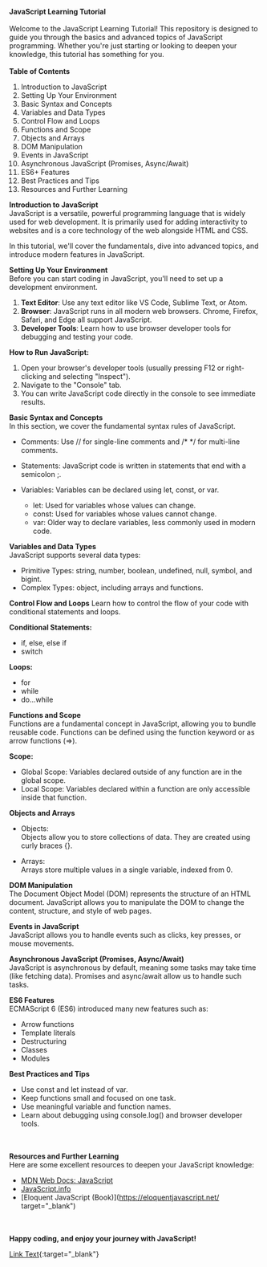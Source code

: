 **JavaScript Learning Tutorial** </br></br>
Welcome to the JavaScript Learning Tutorial! This repository is designed to guide you through the basics and advanced topics of JavaScript programming. Whether you're just starting or looking to deepen your knowledge, this tutorial has something for you.</br></br>
**Table of Contents**</br>
1. Introduction to JavaScript</br>
2. Setting Up Your Environment</br>
3. Basic Syntax and Concepts</br>
4. Variables and Data Types</br>
5. Control Flow and Loops</br>
6. Functions and Scope</br>
7. Objects and Arrays</br>
8. DOM Manipulation</br>
9. Events in JavaScript</br>
10. Asynchronous JavaScript (Promises, Async/Await)</br>
11. ES6+ Features</br>
12. Best Practices and Tips</br>
13. Resources and Further Learning</br>

**Introduction to JavaScript**</br>
JavaScript is a versatile, powerful programming language that is widely used for web development. It is primarily used for adding interactivity to websites and is a core technology of the web alongside HTML and CSS.</br>

In this tutorial, we'll cover the fundamentals, dive into advanced topics, and introduce modern features in JavaScript.</br>

**Setting Up Your Environment**</br>
Before you can start coding in JavaScript, you'll need to set up a development environment.<br>

1. **Text Editor**: Use any text editor like VS Code, Sublime Text, or Atom.<br>
2. **Browser**: JavaScript runs in all modern web browsers. Chrome, Firefox, Safari, and Edge all support JavaScript.<br>
3. **Developer Tools**: Learn how to use browser developer tools for debugging and testing your code.<br>

**How to Run JavaScript:**<br>
1. Open your browser's developer tools (usually pressing F12 or right-clicking and selecting "Inspect").<br>
2. Navigate to the "Console" tab.<br>
3. You can write JavaScript code directly in the console to see immediate results.<br>


**Basic Syntax and Concepts**<br>
In this section, we cover the fundamental syntax rules of JavaScript.<br>

* Comments: Use // for single-line comments and /* */ for multi-line comments.<br>
* Statements: JavaScript code is written in statements that end with a semicolon ;.<br>
* Variables: Variables can be declared using let, const, or var.<br>

   * let: Used for variables whose values can change.<br>
   * const: Used for variables whose values cannot change.<br>
   * var: Older way to declare variables, less commonly used in modern code.<br>

**Variables and Data Types**<br>
JavaScript supports several data types:<br>

* Primitive Types: string, number, boolean, undefined, null, symbol, and bigint.<br>
* Complex Types: object, including arrays and functions.<br>

**Control Flow and Loops**
Learn how to control the flow of your code with conditional statements and loops.<br>

**Conditional Statements:**<br>
* if, else, else if<br>
* switch<br>

**Loops:**<br>
* for<br>
* while<br>
* do...while<br>

**Functions and Scope**<br>
Functions are a fundamental concept in JavaScript, allowing you to bundle reusable code. Functions can be defined using the function keyword or as arrow functions (=>).<br>

**Scope:**<br>
* Global Scope: Variables declared outside of any function are in the global scope.<br>
* Local Scope: Variables declared within a function are only accessible inside that function.<br>

**Objects and Arrays**<br>
* Objects:<br>
Objects allow you to store collections of data. They are created using curly braces {}.<br>

* Arrays:<br>
Arrays store multiple values in a single variable, indexed from 0.


**DOM Manipulation**<br>
The Document Object Model (DOM) represents the structure of an HTML document. JavaScript allows you to manipulate the DOM to change the content, structure, and style of web pages.<br>

**Events in JavaScript**<br>
JavaScript allows you to handle events such as clicks, key presses, or mouse movements.<br>

**Asynchronous JavaScript (Promises, Async/Await)**<br>
JavaScript is asynchronous by default, meaning some tasks may take time (like fetching data). Promises and async/await allow us to handle such tasks.<br>

**ES6 Features**<br>
ECMAScript 6 (ES6) introduced many new features such as:<br>

* Arrow functions<br>
* Template literals<br>
* Destructuring<br>
* Classes<br>
* Modules<br>

**Best Practices and Tips**<br>
* Use const and let instead of var.<br>
* Keep functions small and focused on one task.<br>
* Use meaningful variable and function names.<br>
* Learn about debugging using console.log() and browser developer tools.<br><br><br>


**Resources and Further Learning**<br>
Here are some excellent resources to deepen your JavaScript knowledge:<br>

* [MDN Web Docs: JavaScript](https://developer.mozilla.org/en-US/docs/Web/JavaScript)<br>
* [JavaScript.info](https://javascript.info/)<br>
* [Eloquent JavaScript (Book)](https://eloquentjavascript.net/ target="_blank")<br><br><br>

**Happy coding, and enjoy your journey with JavaScript!**<br>

[Link Text](https://example.com){:target="_blank"}
